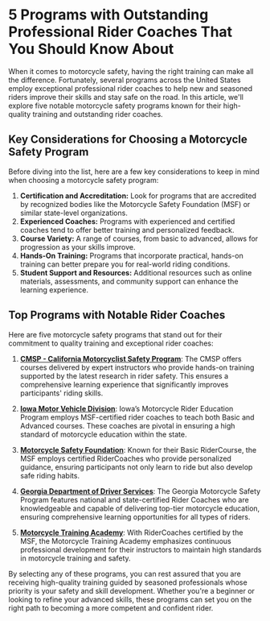 # 5 Programs with Outstanding Professional Rider Coaches That You Should Know About

When it comes to motorcycle safety, having the right training can make all the difference. Fortunately, several programs across the United States employ exceptional professional rider coaches to help new and seasoned riders improve their skills and stay safe on the road. In this article, we'll explore five notable motorcycle safety programs known for their high-quality training and outstanding rider coaches.

## Key Considerations for Choosing a Motorcycle Safety Program

Before diving into the list, here are a few key considerations to keep in mind when choosing a motorcycle safety program:

1. **Certification and Accreditation:** Look for programs that are accredited by recognized bodies like the Motorcycle Safety Foundation (MSF) or similar state-level organizations.
2. **Experienced Coaches:** Programs with experienced and certified coaches tend to offer better training and personalized feedback.
3. **Course Variety:** A range of courses, from basic to advanced, allows for progression as your skills improve.
4. **Hands-On Training:** Programs that incorporate practical, hands-on training can better prepare you for real-world riding conditions.
5. **Student Support and Resources:** Additional resources such as online materials, assessments, and community support can enhance the learning experience.

## Top Programs with Notable Rider Coaches

Here are five motorcycle safety programs that stand out for their commitment to quality training and exceptional rider coaches:

1. **[CMSP - California Motorcyclist Safety Program](/dir/cmsp_-_california_motorcyclists_safety_program)**: The CMSP offers courses delivered by expert instructors who provide hands-on training supported by the latest research in rider safety. This ensures a comprehensive learning experience that significantly improves participants' riding skills.

2. **[Iowa Motor Vehicle Division](/dir/iowa_motor_vehicle_division)**: Iowa’s Motorcycle Rider Education Program employs MSF-certified rider coaches to teach both Basic and Advanced courses. These coaches are pivotal in ensuring a high standard of motorcycle education within the state.

3. **[Motorcycle Safety Foundation](/dir/motorcycle_safety_foundation)**: Known for their Basic RiderCourse, the MSF employs certified RiderCoaches who provide personalized guidance, ensuring participants not only learn to ride but also develop safe riding habits.

4. **[Georgia Department of Driver Services](/dir/georgia_department_of_driver_services)**: The Georgia Motorcycle Safety Program features national and state-certified Rider Coaches who are knowledgeable and capable of delivering top-tier motorcycle education, ensuring comprehensive learning opportunities for all types of riders.

5. **[Motorcycle Training Academy](/dir/motorcycle_training_academy)**: With RiderCoaches certified by the MSF, the Motorcycle Training Academy emphasizes continuous professional development for their instructors to maintain high standards in motorcycle training and safety.

By selecting any of these programs, you can rest assured that you are receiving high-quality training guided by seasoned professionals whose priority is your safety and skill development. Whether you're a beginner or looking to refine your advanced skills, these programs can set you on the right path to becoming a more competent and confident rider.